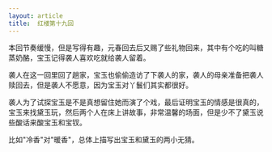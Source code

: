 ```yaml
---
layout: article
title:  红楼第十九回
---
```


本回节奏缓慢，但是写得有趣，元春回去后又赐了些礼物回来，其中有个吃的叫糖蒸奶酪，宝玉记得袭人喜欢吃就给袭人留着。

袭人在这一回里回了趟家，宝玉也偷偷造访了下袭人的家，袭人的母亲准备把袭人赎回去，但是袭人不愿意，因为宝玉对丫鬟们其实都很好。

袭人为了试探宝玉是不是真想留住她而演了个戏，最后证明宝玉的情感是很真的，宝玉来找黛玉玩，然后两个人在床上讲故事，非常温馨的场面，但是少不了黛玉说些酸话来酸宝玉和宝钗。

比如"冷香"对"暖香"，总体上描写出宝玉和黛玉的两小无猜。